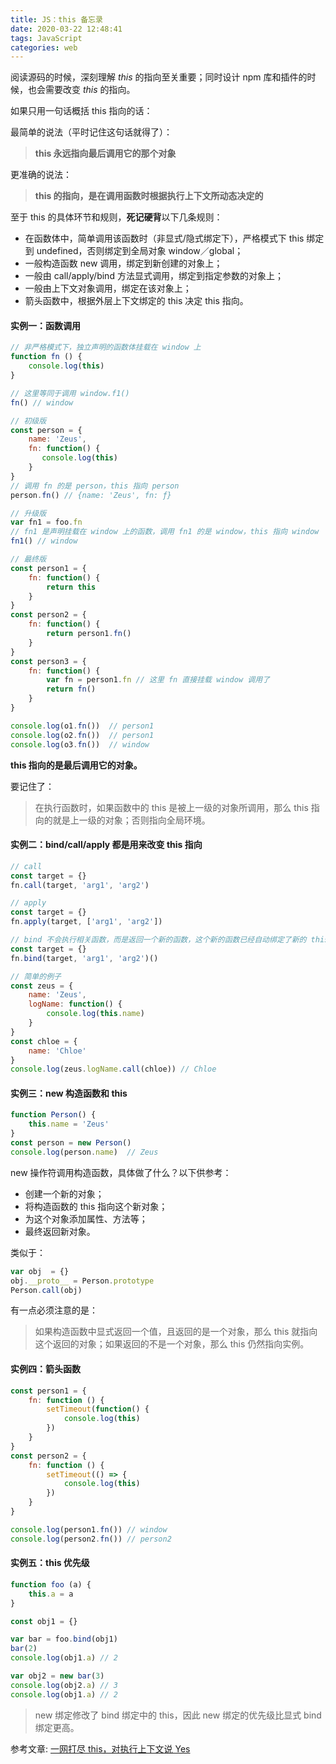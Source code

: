 ```yaml
---
title: JS：this 备忘录
date: 2020-03-22 12:48:41
tags: JavaScript
categories: web
---
```


阅读源码的时候，深刻理解 *this* 的指向至关重要；同时设计 npm 库和插件的时候，也会需要改变 *this* 的指向。
<!-- more -->

如果只用一句话概括 this 指向的话：

最简单的说法（平时记住这句话就得了）：
> **this 永远指向最后调用它的那个对象**

更准确的说法：
> **this 的指向，是在调用函数时根据执行上下文所动态决定的**

至于 this 的具体环节和规则，**死记硬背**以下几条规则：

* 在函数体中，简单调用该函数时（非显式/隐式绑定下），严格模式下 this 绑定到 undefined，否则绑定到全局对象 window／global；
* 一般构造函数 new 调用，绑定到新创建的对象上；
* 一般由 call/apply/bind 方法显式调用，绑定到指定参数的对象上；
* 一般由上下文对象调用，绑定在该对象上；
* 箭头函数中，根据外层上下文绑定的 this 决定 this 指向。

#### 实例一：函数调用

```Javascript
// 非严格模式下，独立声明的函数体挂载在 window 上
function fn () {
    console.log(this)
}

// 这里等同于调用 window.f1()
fn() // window
```

```Javascript
// 初级版
const person = {
    name: 'Zeus',
    fn: function() {
       console.log(this)
    }
}
// 调用 fn 的是 person，this 指向 person
person.fn() // {name: 'Zeus', fn: ƒ}

// 升级版
var fn1 = foo.fn
// fn1 是声明挂载在 window 上的函数，调用 fn1 的是 window，this 指向 window
fn1() // window

// 最终版
const person1 = {
    fn: function() {
        return this
    }
}
const person2 = {
    fn: function() {
        return person1.fn()
    }
}
const person3 = {
    fn: function() {
        var fn = person1.fn // 这里 fn 直接挂载 window 调用了
        return fn()
    }
}

console.log(o1.fn())  // person1
console.log(o2.fn())  // person1
console.log(o3.fn())  // window
```

**this 指向的是最后调用它的对象。**

要记住了：
> 在执行函数时，如果函数中的 this 是被上一级的对象所调用，那么 this 指向的就是上一级的对象；否则指向全局环境。

#### 实例二：bind/call/apply 都是用来改变 this 指向

```Javascript
// call
const target = {}
fn.call(target, 'arg1', 'arg2')

// apply
const target = {}
fn.apply(target, ['arg1', 'arg2'])

// bind 不会执行相关函数，而是返回一个新的函数，这个新的函数已经自动绑定了新的 this 指向
const target = {}
fn.bind(target, 'arg1', 'arg2')()

// 简单的例子
const zeus = {
    name: 'Zeus',
    logName: function() {
        console.log(this.name)
    }
}
const chloe = {
    name: 'Chloe'
}
console.log(zeus.logName.call(chloe)) // Chloe
```

#### 实例三：new 构造函数和 this

```Javascript
function Person() {
    this.name = 'Zeus'
}
const person = new Person()
console.log(person.name)  // Zeus
```

new 操作符调用构造函数，具体做了什么？以下供参考：

* 创建一个新的对象；
* 将构造函数的 this 指向这个新对象；
* 为这个对象添加属性、方法等；
* 最终返回新对象。

类似于：

```Javascript
var obj  = {}
obj.__proto__ = Person.prototype
Person.call(obj)
```

有一点必须注意的是：
> 如果构造函数中显式返回一个值，且返回的是一个对象，那么 this 就指向这个返回的对象；如果返回的不是一个对象，那么 this 仍然指向实例。

#### 实例四：箭头函数

```Javascript
const person1 = {  
    fn: function () {  
        setTimeout(function() {  
            console.log(this)
        })
    }  
}
const person2 = {  
    fn: function () {  
        setTimeout(() => {  
            console.log(this)
        })
    }  
}

console.log(person1.fn()) // window
console.log(person2.fn()) // person2
```

#### 实例五：this 优先级

```Javascript
function foo (a) {
    this.a = a
}

const obj1 = {}

var bar = foo.bind(obj1)
bar(2)
console.log(obj1.a) // 2

var obj2 = new bar(3)
console.log(obj2.a) // 3
console.log(obj1.a) // 2
```

> new 绑定修改了 bind 绑定中的 this，因此 new 绑定的优先级比显式 bind 绑定更高。

参考文章:
[一网打尽 this，对执行上下文说 Yes](https://gitbook.cn/gitchat/column/5c91c813968b1d64b1e08fde/topic/5c99a854ccb24267c1d0194f)
